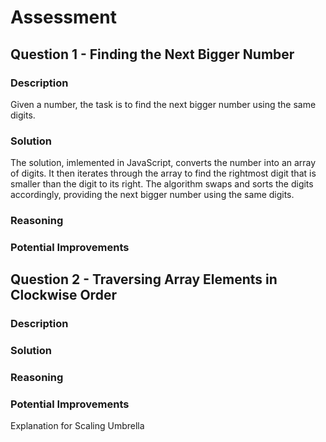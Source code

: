 # Assessment

## Question 1 - Finding the Next Bigger Number

### Description

Given a number, the task is to find the next bigger number using the same digits.

### Solution

The solution, imlemented in JavaScript, converts the number into an array of digits. It then iterates through the array to find the rightmost digit that is smaller than the digit to its right. The algorithm swaps and sorts the digits accordingly, providing the next bigger number using the same digits.

### Reasoning

### Potential Improvements

## Question 2 - Traversing Array Elements in Clockwise Order

### Description

### Solution

### Reasoning

### Potential Improvements

Explanation for Scaling Umbrella
